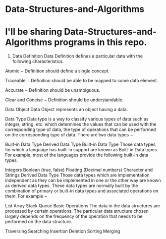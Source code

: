 # Data-Structures-and-Algorithms
# I'll be sharing Data-Structures-and-Algorithms programs in this repo.
1. Data Definition
Data Definition defines a particular data with the following characteristics.

Atomic − Definition should define a single concept.

Traceable − Definition should be able to be mapped to some data element.

Accurate − Definition should be unambiguous.

Clear and Concise − Definition should be understandable.

Data Object
Data Object represents an object having a data.

Data Type
Data type is a way to classify various types of data such as integer, string, etc. which determines the values that can be used with the corresponding type of data, the type of operations that can be performed on the corresponding type of data. There are two data types −

Built-in Data Type
Derived Data Type
Built-in Data Type
Those data types for which a language has built-in support are known as Built-in Data types. For example, most of the languages provide the following built-in data types.

Integers
Boolean (true, false)
Floating (Decimal numbers)
Character and Strings
Derived Data Type
Those data types which are implementation independent as they can be implemented in one or the other way are known as derived data types. These data types are normally built by the combination of primary or built-in data types and associated operations on them. For example −

List
Array
Stack
Queue
Basic Operations
The data in the data structures are processed by certain operations. The particular data structure chosen largely depends on the frequency of the operation that needs to be performed on the data structure.

Traversing
Searching
Insertion
Deletion
Sorting
Merging
